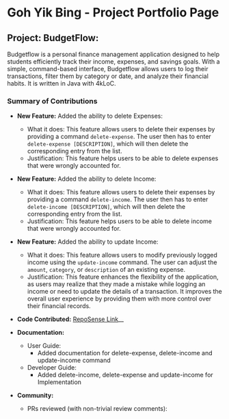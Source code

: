 # Goh Yik Bing - Project Portfolio Page

## Project: BudgetFlow:
Budgetflow is a personal finance management application designed to help students efficiently track their income,
expenses, and savings goals. With a simple, command-based interface, Budgetflow allows users to log their transactions,
filter them by category or date, and analyze their financial habits. It is written in Java with 4kLoC.

### Summary of Contributions
* __New Feature:__ Added the ability to delete Expenses:
  * What it does: This feature allows users to delete their expenses by providing a command `delete-expense`. The user 
  then has to enter `delete-expense [DESCRIPTION]`, which will then delete the corresponding entry from the list.
  * Justification: This feature helps users to be able to delete expenses that were wrongly accounted for.

* __New Feature:__ Added the ability to delete Income:
    * What it does: This feature allows users to delete their expenses by providing a command `delete-income`. The user
      then has to enter `delete-income [DESCRIPTION]`, which will then delete the corresponding entry from the list.
    * Justification: This feature helps users to be able to delete income that were wrongly accounted for.

* __New Feature:__ Added the ability to update Income:
  * What it does: This feature allows users to modify previously logged income using the `update-income` command.
  The user can adjust the `amount`, `category`, or `description` of an existing expense.
  * Justification: This feature enhances the flexibility of the application, as users may realize that they made a
  mistake while logging an income or need to update the details of a transaction. It improves the overall user
  experience by providing them with more control over their financial records.

* __Code Contributed:__ [RepoSense Link](https://nus-cs2113-ay2425s2.github.io/tp-dashboard/?search=&sort=groupTitle&sortWithin=title&timeframe=commit&mergegroup=&groupSelect=groupByRepos&breakdown=true&checkedFileTypes=docs~functional-code~test-code~other&since=2025-02-21)__

* __Documentation:__
    * User Guide:
      * Added documentation for delete-expense, delete-income and update-income command
    * Developer Guide:
      * Added delete-income, delete-expense and update-income for Implementation
* __Community:__
    * PRs reviewed (with non-trivial review comments): 